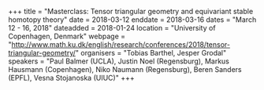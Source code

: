 +++
title = "Masterclass: Tensor triangular geometry and equivariant stable homotopy theory"
date = 2018-03-12
enddate = 2018-03-16
dates = "March 12 - 16, 2018"
dateadded = 2018-01-24
location = "University of Copenhagen, Denmark"
webpage = "http://www.math.ku.dk/english/research/conferences/2018/tensor-triangular-geometry/"
organisers = "Tobias Barthel, Jesper Grodal"
speakers = "Paul Balmer (UCLA), Justin Noel (Regensburg), Markus Hausmann (Copenhagen), Niko Naumann (Regensburg), Beren Sanders (EPFL), Vesna Stojanoska (UIUC)"
+++
